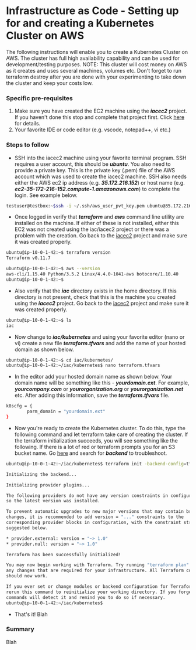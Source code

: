 # Infrastructure as Code - Setting up for and creating a Kubernetes Cluster on AWS
The following instructions will enable you to create a Kubernetes Cluster on AWS. The cluster has full high availability capability and can be used for development/testing purposes. 
NOTE: This cluster will cost money on AWS as it creates and uses several machines, volumes etc. Don't forget to run terraform destroy after you are done with your experimenting to take down the cluster and keep your costs low. 

### Specific pre-requisites 

1) Make sure you have created the EC2 machine using the ***iacec2*** project. If you haven't done this stop and complete that project first. Click [here](./Iacec2.md) for details.    
2) Your favorite IDE or code editor (e.g. vscode, notepad++, vi etc.) 

### Steps to follow  

- SSH into the iacec2 machine using your favorite terminal program. SSH requires a user account, this should be  ***ubuntu***. You also need to provide a private key. This is the private key (.pem) file of the AWS account which was used to create the iacec2 machine. SSH also needs either the AWS ec2 ip address (e.g. ***35.172.216.152***) or host name (e.g. ***ec2-35-172-216-152.compute-1.amazonaws.com***) to complete the login. See example below.  

```bash
testuser@testbox:~$ssh -i ~/.ssh/aws_user_pvt_key.pem ubuntu@35.172.216.152
```
- Once logged in verify that ***terraform*** and ***aws*** command line utility are installed on the machine. If either of these is not installed, either this EC2 was not created using the iac/iacec2 project or there was a problem with the creation. Go back to the [iacec2](./Iacec2.md) project and make sure it was created properly.

```bash
ubuntu@ip-10-0-1-42:~$ terraform version
Terraform v0.11.7

ubuntu@ip-10-0-1-42:~$ aws --version
aws-cli/1.15.40 Python/3.5.2 Linux/4.4.0-1041-aws botocore/1.10.40
ubuntu@ip-10-0-1-42:~$
```
- Also verify that the ***iac*** directory exists in the home directory. If this directory is not present, check that this is the machine you created using the ***iacec2*** project. Go back to the [iacec2](./Iacec2.md) project and make sure it was created properly. 

```bash
ubuntu@ip-10-0-1-42:~$ ls
iac
```
- Now change to ***iac/kubernetes*** and using your favorite editor (nano or vi) create a new file  ***terraform.tfvars*** and add the name of your hosted domain as shown below.  

```bash
ubuntu@ip-10-0-1-42:~$ cd iac/kubernetes/
ubuntu@ip-10-0-1-42:~/iac/kubernetes$ nano terraform.tfvars
```
- In the editor add your hosted domain name as shown below. Your domain name will be something like this - ***yourdomain.ext***. For example,  ***yourcompany.com*** or ***yourorganization.org*** or ***yourorganization.net*** etc. After adding this information, save the ***terraform.tfvars*** file. 

```bash
k8scfg = {
        parm_domain = "yourdomain.ext"
}
```
- Now you're ready to create the Kubernetes cluster. To do this, type the following command and let terraform take care of creating the cluster. If the terraform initialization succeeds, you will see something like the following. If there is a lot of red or terraform prompts you for an S3 bucket name. Go [here](./Troubleshooting.md) and search for ***backend*** to troubleshoot. 

```bash
ubuntu@ip-10-0-1-42:~/iac/kubernetes$ terraform init -backend-config=tfs3b.cfg

Initializing the backend...

Initializing provider plugins...

The following providers do not have any version constraints in configuration,
so the latest version was installed.

To prevent automatic upgrades to new major versions that may contain breaking
changes, it is recommended to add version = "..." constraints to the
corresponding provider blocks in configuration, with the constraint strings
suggested below.

* provider.external: version = "~> 1.0"
* provider.null: version = "~> 1.0"

Terraform has been successfully initialized!

You may now begin working with Terraform. Try running "terraform plan" to see
any changes that are required for your infrastructure. All Terraform commands
should now work.

If you ever set or change modules or backend configuration for Terraform,
rerun this command to reinitialize your working directory. If you forget, other
commands will detect it and remind you to do so if necessary.
ubuntu@ip-10-0-1-42:~/iac/kubernetes$
```
- That's it! Blah

### Summary
Blah

